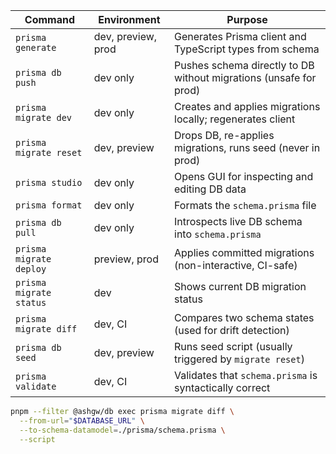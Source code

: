 | Command                 | Environment        | Purpose                                                           |
| ----------------------- | ------------------ | ----------------------------------------------------------------- |
| `prisma generate`       | dev, preview, prod | Generates Prisma client and TypeScript types from schema          |
| `prisma db push`        | dev only           | Pushes schema directly to DB without migrations (unsafe for prod) |
| `prisma migrate dev`    | dev only           | Creates and applies migrations locally; regenerates client        |
| `prisma migrate reset`  | dev, preview       | Drops DB, re-applies migrations, runs seed (never in prod)        |
| `prisma studio`         | dev only           | Opens GUI for inspecting and editing DB data                      |
| `prisma format`         | dev only           | Formats the `schema.prisma` file                                  |
| `prisma db pull`        | dev only           | Introspects live DB schema into `schema.prisma`                   |
| `prisma migrate deploy` | preview, prod      | Applies committed migrations (non-interactive, CI-safe)           |
| `prisma migrate status` | dev                | Shows current DB migration status                                 |
| `prisma migrate diff`   | dev, CI            | Compares two schema states (used for drift detection)             |
| `prisma db seed`        | dev, preview       | Runs seed script (usually triggered by `migrate reset`)           |
| `prisma validate`       | dev, CI            | Validates that `schema.prisma` is syntactically correct           |

```bash
pnpm --filter @ashgw/db exec prisma migrate diff \
  --from-url="$DATABASE_URL" \
  --to-schema-datamodel=./prisma/schema.prisma \
  --script
```
